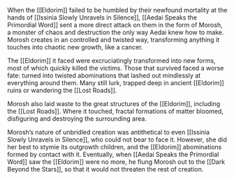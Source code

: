 When the [[Eldorim]] failed to be humbled by their newfound mortality at the hands of [[Issinia Slowly Unravels in Silence]], [[Aedai Speaks the Primordial Word]] sent a more direct attack on them in the form of Morosh, a monster of chaos and destruction the only way Aedai knew how to make. Morosh creates in an controlled and twisted way, transforming anything it touches into chaotic new growth, like a cancer. 

The [[Eldorim]] it faced were excruciatingly transformed into new forms, most of which quickly killed the victims. Those that survived faced a worse fate: turned into twisted abominations that lashed out mindlessly at everything around them. Many still lurk, trapped deep in ancient [[Eldorim]] ruins or wandering the [[Lost Roads]]. 

Morosh also laid waste to the great structures of the [[Eldorim]], including the [[Lost Roads]]. Where it touched, fractal formations of matter bloomed, disfiguring and destroying the surrounding area. 

Morosh’s nature of unbridled creation was antithetical to even [[Issinia Slowly Unravels in Silence]], who could not bear to face it. However, she did her best to stymie its outgrowth children, and the [[Eldorim]] abominations formed by contact with it. Eventually, when [[Aedai Speaks the Primordial Word]] saw the [[Eldorim]] were no more, he flung Morosh out to the [[Dark Beyond the Stars]], so that it would not threaten the rest of creation. 